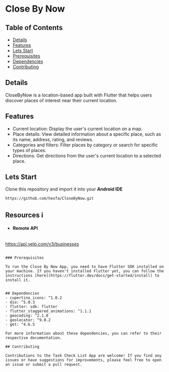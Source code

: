 # Close By Now
## Table of Contents
- [Details](#details)
- [Features](#features)
- [Lets Start](#lets-start)
- [Prerequisites](#prerequisites)
- [Dependencies](#dependencies)
- [Contributing](#contributing)
  
## Details 
CloseByNow is a location-based app built with Flutter that helps users discover places of 
interest near their current location. 

## Features 
- Current location: Display the user's current location on a map.
- Place details: View detailed information about a specific place, such as its name, address, rating, and reviews.
- Categories and filters: Filter places by category or search for specific types of places.
- Directions: Get directions from the user's current location to a selected place.


## Lets Start 

Clone this repository and import it into your **Android IDE**
```bash
https://github.com/hexfa/CloseByNow.git
```
## Resources ℹ️

- #### Remote API
  ```bash
https://api.yelp.com/v3/businesses
  ```

### Prerequisites

To run the Close By Now App, you need to have Flutter SDK installed on your machine. If you haven't installed Flutter yet, you can follow the instructions [here](https://flutter.dev/docs/get-started/install) to install it.


## Dependencies
- cupertino_icons: ^1.0.2
- dio: ^5.0.3
- flutter: sdk: flutter
- flutter_staggered_animations: ^1.1.1
- geocoding: ^2.1.0
- geolocator: ^9.0.2
- get: ^4.6.5

For more information about these dependencies, you can refer to their respective documentation.

## Contributing

Contributions to the Task Check List App are welcome! If you find any issues or have suggestions for improvements, please feel free to open an issue or submit a pull request.
